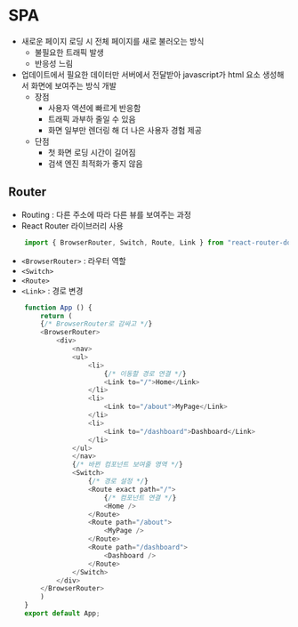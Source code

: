 # SPA

* 새로운 페이지 로딩 시 전체 페이지를 새로 불러오는 방식
  * 불필요한 트래픽 발생
  * 반응성 느림
* 업데이트에서 필요한 데이터만 서버에서 전달받아 javascript가 html 요소 생성해서 화면에 보여주는 방식 개발
  * 장점
    * 사용자 액션에 빠르게 반응함
    * 트래픽 과부하 줄일 수 있음
    * 화면 일부만 렌더링 해 더 나은 사용자 경험 제공
  * 단점
    * 첫 화면 로딩 시간이 길어짐
    * 검색 엔진 최적화가 좋지 않음

## Router

* Routing : 다른 주소에 따라 다른 뷰를 보여주는 과정
* React Router 라이브러리 사용
``` javascript
    import { BrowserRouter, Switch, Route, Link } from "react-router-dom"
```
  * `<BrowserRouter>` : 라우터 역할
  * `<Switch>`
  * `<Route>`
  * `<Link>` : 경로 변경

``` javascript
    function App () {
        return (
        {/* BrowserRouter로 감싸고 */}
        <BrowserRouter>
            <div>
                <nav>
                <ul>
                    <li>
                        {/* 이동할 경로 연결 */}
                        <Link to="/">Home</Link>
                    </li>
                    <li>
                        <Link to="/about">MyPage</Link>
                    </li>
                    <li>
                        <Link to="/dashboard">Dashboard</Link>
                    </li>
                </ul>
                </nav>
                {/* 바뀐 컴포넌트 보여줄 영역 */}
                <Switch>
                    {/* 경로 설정 */}
                    <Route exact path="/">
                        {/* 컴포넌트 연결 */}
                        <Home />
                    </Route>
                    <Route path="/about"> 
                        <MyPage /> 
                    </Route>
                    <Route path="/dashboard">
                        <Dashboard />
                    </Route>
                </Switch>
            </div>
        </BrowserRouter>
        )
    }
    export default App;

```